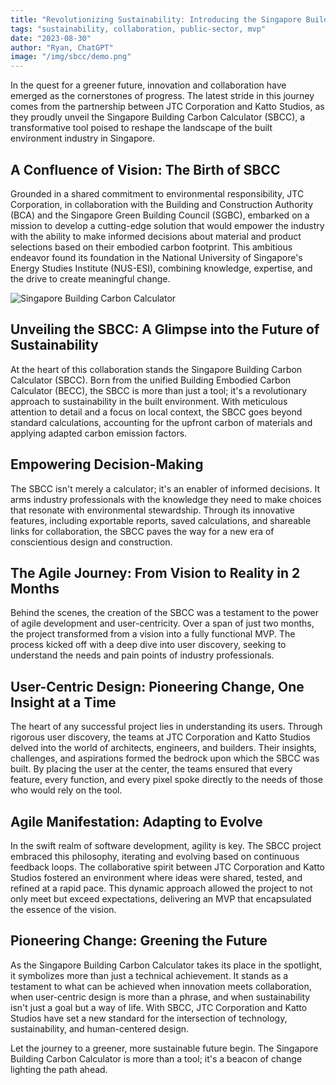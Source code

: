```yaml
---
title: "Revolutionizing Sustainability: Introducing the Singapore Building Carbon Calculator"
tags: "sustainability, collaboration, public-sector, mvp"
date: "2023-08-30"
author: "Ryan, ChatGPT"
image: "/img/sbcc/demo.png"
---
```


In the quest for a greener future, innovation and collaboration have emerged as the cornerstones of progress. The latest stride in this journey comes from the partnership between JTC Corporation and Katto Studios, as they proudly unveil the Singapore Building Carbon Calculator (SBCC), a transformative tool poised to reshape the landscape of the built environment industry in Singapore.

## A Confluence of Vision: The Birth of SBCC

Grounded in a shared commitment to environmental responsibility, JTC Corporation, in collaboration with the Building and Construction Authority (BCA) and the Singapore Green Building Council (SGBC), embarked on a mission to develop a cutting-edge solution that would empower the industry with the ability to make informed decisions about material and product selections based on their embodied carbon footprint. This ambitious endeavor found its foundation in the National University of Singapore's Energy Studies Institute (NUS-ESI), combining knowledge, expertise, and the drive to create meaningful change.

![Singapore Building Carbon Calculator](/img/sbcc/demo.png)

## Unveiling the SBCC: A Glimpse into the Future of Sustainability

At the heart of this collaboration stands the Singapore Building Carbon Calculator (SBCC). Born from the unified Building Embodied Carbon Calculator (BECC), the SBCC is more than just a tool; it's a revolutionary approach to sustainability in the built environment. With meticulous attention to detail and a focus on local context, the SBCC goes beyond standard calculations, accounting for the upfront carbon of materials and applying adapted carbon emission factors.

## Empowering Decision-Making

The SBCC isn't merely a calculator; it's an enabler of informed decisions. It arms industry professionals with the knowledge they need to make choices that resonate with environmental stewardship. Through its innovative features, including exportable reports, saved calculations, and shareable links for collaboration, the SBCC paves the way for a new era of conscientious design and construction.

## The Agile Journey: From Vision to Reality in 2 Months

Behind the scenes, the creation of the SBCC was a testament to the power of agile development and user-centricity. Over a span of just two months, the project transformed from a vision into a fully functional MVP. The process kicked off with a deep dive into user discovery, seeking to understand the needs and pain points of industry professionals.

## User-Centric Design: Pioneering Change, One Insight at a Time

The heart of any successful project lies in understanding its users. Through rigorous user discovery, the teams at JTC Corporation and Katto Studios delved into the world of architects, engineers, and builders. Their insights, challenges, and aspirations formed the bedrock upon which the SBCC was built. By placing the user at the center, the teams ensured that every feature, every function, and every pixel spoke directly to the needs of those who would rely on the tool.

## Agile Manifestation: Adapting to Evolve

In the swift realm of software development, agility is key. The SBCC project embraced this philosophy, iterating and evolving based on continuous feedback loops. The collaborative spirit between JTC Corporation and Katto Studios fostered an environment where ideas were shared, tested, and refined at a rapid pace. This dynamic approach allowed the project to not only meet but exceed expectations, delivering an MVP that encapsulated the essence of the vision.

## Pioneering Change: Greening the Future

As the Singapore Building Carbon Calculator takes its place in the spotlight, it symbolizes more than just a technical achievement. It stands as a testament to what can be achieved when innovation meets collaboration, when user-centric design is more than a phrase, and when sustainability isn't just a goal but a way of life. With SBCC, JTC Corporation and Katto Studios have set a new standard for the intersection of technology, sustainability, and human-centered design.

Let the journey to a greener, more sustainable future begin. The Singapore Building Carbon Calculator is more than a tool; it's a beacon of change lighting the path ahead.
